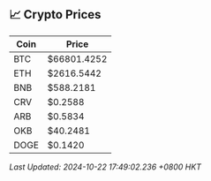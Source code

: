 ## 📈 Crypto Prices

| Coin | Price |
| ---- | ----- |
| BTC | $66801.4252 |
| ETH | $2616.5442 |
| BNB | $588.2181 |
| CRV | $0.2588 |
| ARB | $0.5834 |
| OKB | $40.2481 |
| DOGE | $0.1420 |

_Last Updated: 2024-10-22 17:49:02.236 +0800 HKT_